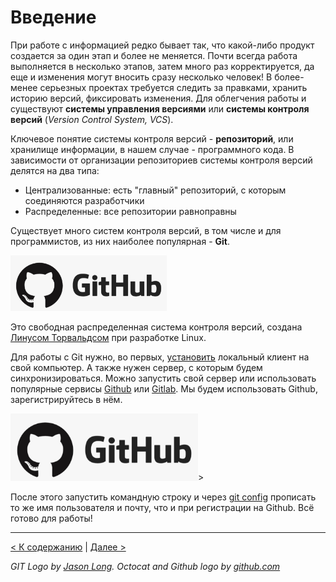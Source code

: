 # Введение


При работе с информацией редко бывает так, что какой-либо продукт создается за один этап и более не меняется. Почти всегда работа выполняется в несколько этапов, затем много раз корректируется, да еще и изменения могут вносить сразу несколько человек! В более-менее серьезных проектах требуется следить за правками, хранить историю версий, фиксировать изменения. Для облегчения работы и существуют **системы управления версиями** или **системы контроля версий** (*Version Control System, VCS*). 

Ключевое понятие системы контроля версий - **репозиторий**, или хранилище информации, в нашем случае - программного кода. В зависимости от организации репозиториев системы контроля версий делятся на два типа:

- Централизованные: есть "главный" репозиторий, с которым соединяются разработчики
- Распределенные: все репозитории равноправны

Существует много систем контроля версий, в том числе и для программистов, из них наиболее популярная - **Git**. 

<img src="./github-logo.png" alt="gitb logo" width="250"/>


Это свободная распределенная система контроля версий, создана [Линусом Торвальдсом](https://ru.wikipedia.org/wiki/Торвальдс,_Линус) при разработке Linux. 

Для работы с Git нужно, во первых, [установить](https://devpractice.ru/git-for-beginners-part-2-install-git/) локальный клиент на свой компьютер. А также нужен сервер, с которым будем синхронизироваться. Можно запустить свой сервер или использовать популярные сервисы [Github](https://github.com/) или [Gitlab](https://about.gitlab.com/). Мы будем использовать Github, зарегистрируйтесь в нём.

<img src="./github-logo.png" alt="gitb logo" width="300"/>>

После этого запустить командную строку и через [git config](./command_config.md) прописать то же имя пользователя и почту, что и при регистрации на Github. Всё готово для работы!

---
[< К содержанию](./readme.md) | [Далее >](./02_you_need_vcs.md) 

*GIT Logo by [Jason Long](http://git-scm.com/downloads/logos). Octocat and Github logo by [github.com](https://github.com/logos)*
